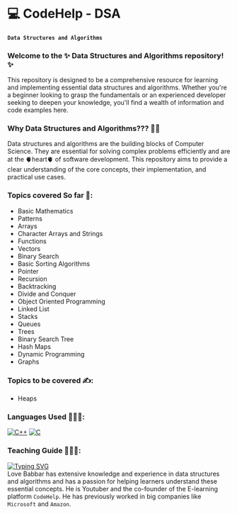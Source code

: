 # 💻 CodeHelp - DSA
#### `Data Structures and Algorithms`
### Welcome to the ✨ Data Structures and Algorithms repository! ✨ 
This repository is designed to be a comprehensive resource for learning and implementing essential data structures and algorithms. Whether you're a beginner looking to grasp the fundamentals or an experienced developer seeking to deepen your knowledge, you'll find a wealth of information and code examples here.
### Why Data Structures and Algorithms??? 🤔💭
Data structures and algorithms are the building blocks of Computer Science. They are essential for solving complex problems efficiently and are at the 🫀heart🫀 of software development. This repository aims to provide a clear understanding of the core concepts, their implementation, and practical use cases.
### Topics covered So far 💯:
- Basic Mathematics
- Patterns
- Arrays
- Character Arrays and Strings
- Functions
- Vectors
- Binary Search 
- Basic Sorting Algorithms
- Pointer
- Recursion
- Backtracking
- Divide and Conquer
- Object Oriented Programming
- Linked List
- Stacks
- Queues
- Trees
- Binary Search Tree
- Hash Maps
- Dynamic Programming
- Graphs
### Topics to be covered ✍️:
- Heaps
### Languages Used 👨🏻‍💻:
[![C++](https://img.shields.io/badge/C%2B%2B-00599C?style=for-the-badge&logo=c%2B%2B&logoColor=white)](https://cplusplus.com/)
[![C](https://img.shields.io/badge/C-239120?style=for-the-badge&logo=c&logoColor=white)](https://learn-c.org/)
### Teaching Guide 👨🏻‍🏫:
[![Typing SVG](https://readme-typing-svg.demolab.com/?lines=CodeHelp+-+By+Love+Babbar)](https://git.io/typing-svg) <br>
Love Babbar has extensive knowledge and experience in data structures and algorithms and has a passion for helping learners understand these essential concepts. He is Youtuber and the co-founder of the E-learning platform `CodeHelp`. He has previously worked in big companies like `Microsoft` and `Amazon`.
